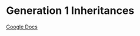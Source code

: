 # Generation 1 Inheritances
[Google Docs](https://docs.google.com/document/d/1M58NHNJodjIJJrMXiGsx6p_XYRTf19lNN7-RZ-wVcKY/edit)
#